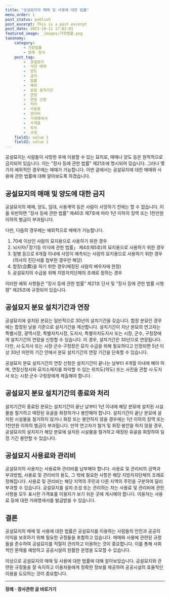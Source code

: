 ```yaml
---
title: "공설묘지의 매매 및 사용에 대한 법률"
menu_order: 1
post_status: publish
post_excerpt: This is a post excerpt
post_date: 2023-10-11 17:02:01
featured_image: _images/가정법률.png
taxonomy:
    category:
        - 가정법률
        - 장례ㆍ장사
    post_tag:
        -  공설묘지
        -  사전 매매
        -  양도
        -  금지
        -  법률
        -  예외
        -  분묘 설치기간
        -  연장
        -  연장 신청
        -  처리
        -  사용료
        -  관리비
        -  거래명세서
        -  가격표
        -  위치
        -  규정
    field1: value 1
    field2: value 2
---
```




공설묘지는 사람들이 사망한 후에 이용할 수 있는 묘지로, 매매나 양도 등은 원칙적으로 금지되어 있습니다. 이는 "장사 등에 관한 법률" 제21조에 명시되어 있습니다. 그러나 몇 가지 예외적인 경우에는 매매가 가능합니다. 이번 글에서는 공설묘지에 대한 매매와 사용에 관한 법률에 대해 알아보도록 하겠습니다.

## 공설묘지의 매매 및 양도에 대한 금지

공설묘지의 매매, 양도, 임대, 사용계약 등은 사람이 사망하기 전에는 할 수 없습니다. 이를 위반하면 "장사 등에 관한 법률" 제40조 제7호에 따라 1년 이하의 징역 또는 1천만원 이하의 벌금이 부과됩니다.

다만, 다음의 경우에는 예외적으로 매매가 가능합니다.

1. 70세 이상인 사람의 묘지용으로 사용하기 위한 경우
2. 뇌사자(「장기등 이식에 관한 법률」 제4조제5호)의 묘지용으로 사용하기 위한 경우
3. 질병 등으로 6개월 이내에 사망이 예측되는 사람의 묘지용으로 사용하기 위한 경우(의사의 진단서를 첨부한 경우만 해당)
4. 합장(合葬)을 하기 위한 경우(매장된 사람의 배우자에 한정)
5. 공설묘지의 수급을 위해 지방자치단체의 조례로 정하는 경우

이러한 예외 사항들은 "장사 등에 관한 법률" 제21조 단서 및 "장사 등에 관한 법률 시행령" 제25조에 규정되어 있습니다.

## 공설묘지 분묘 설치기간과 연장

공설묘지에 설치된 분묘는 일반적으로 30년의 설치기간을 갖습니다. 합장 분묘인 경우에는 합장된 날을 기준으로 설치기간을 계산합니다. 설치기간이 지난 분묘의 연고자는 특별시장, 광역시장, 특별자치시장, 도지사, 특별자치도지사 또는 시장, 군수, 구청장에게 설치기간의 연장을 신청할 수 있습니다. 이 경우, 설치기간은 30년으로 연장됩니다. 다만, 시·도지사 또는 시장·군수·구청장은 묘지 수급을 위해 필요하다고 인정되면 5년 이상 30년 미만의 기간 안에서 분묘 설치기간의 연장 기간을 단축할 수 있습니다.

공설묘지 분묘 설치기간의 연장 신청은 설치기간이 끝나는 날부터 4개월 이내에 해야 하며, 연장신청서와 묘지소재지를 파악할 수 있는 위치도(약도) 또는 사진을 관할 시·도지사 또는 시장·군수·구청장에게 제출해야 합니다.

## 공설묘지 분묘 설치기간의 종료와 처리

설치기간이 종료된 분묘는 설치기간이 끝난 날부터 1년 이내에 해당 분묘에 설치된 시설물을 철거하고 매장된 유골을 화장하거나 봉안해야 합니다. 설치기간이 끝난 분묘에 설치된 시설물을 철거하지 않거나 화장 또는 봉안하지 않을 경우에는 1년 이하의 징역 또는 1천만원 이하의 벌금이 부과됩니다. 만약 연고자가 철거 및 화장·봉안을 하지 않을 경우, 공설묘지의 설치자가 해당 분묘에 설치된 시설물을 철거하고 매장된 유골을 화장하여 일정 기간 봉안할 수 있습니다.

## 공설묘지 사용료와 관리비

공설묘지의 사용자는 사용료와 관리비를 납부해야 합니다. 사용료 및 관리비의 금액과 부과방법, 사용료 및 관리비의 용도, 그 밖에 필요한 사항은 해당 지방자치단체의 조례로 정해집니다. 사용료 및 관리비는 해당 지역의 주민과 다른 지역의 주민을 구분하여 달리 부과할 수 있습니다. 공설묘지를 설치·조성 또는 관리하는 자는 사용료 및 관리비에 관한 사항을 모두 표시한 가격표를 이용자가 보기 쉬운 곳에 게시해야 합니다. 이용자는 사용료 등에 대한 거래명세서를 발급받을 수 있습니다.

## 결론

공설묘지의 매매 및 사용에 대한 법률은 공설묘지를 이용하는 사람들의 안전과 공공의 이익을 보호하기 위해 필요한 규정들을 포함하고 있습니다. 매매와 사용에 관련된 규정들을 준수하여 공설묘지를 적절히 관리하고 이용하는 것이 중요합니다. 이를 통해 사회적인 문제를 예방하고 공공시설의 원활한 운영을 도모할 수 있습니다.

이상으로 공설묘지의 매매 및 사용에 대한 법률에 대해 알아보았습니다. 공설묘지와 관련된 규정들을 잘 숙지하고 이용자들에게 정확한 정보를 제공하여 공공시설의 효율적인 이용을 도모하는 것이 중요합니다.
<!-- wp:separator -->
<hr class="wp-block-separator has-alpha-channel-opacity"/>
<!-- /wp:separator -->
<!-- wp:group {"backgroundColor":"base","layout":{"type":"constrained"}} -->
<div class="wp-block-group has-base-background-color has-background"><!-- wp:paragraph {"align":"center","fontSize":"large"} -->
<p class="has-text-align-center has-large-font-size"><strong>장례ㆍ장사관련 글 바로가기</strong></p>
<!-- /wp:paragraph -->


<!-- wp:latest-posts
{"categories":[{"id":1553,"count":19,"description":"","link":"https://uknowlaw.com/category/%ec%9e%a5%eb%a1%80%e3%86%8d%ec%9e%a5%ec%82%ac/","name":"장례ㆍ장사","slug":"장례ㆍ장사","taxonomy":"category","parent":0,"meta":[],"_links":{"self":[{"href":"https://uknowlaw.com/wp-json/wp/v2/categories/1553"}],"collection":[{"href":"https://uknowlaw.com/wp-json/wp/v2/categories"}],"about":[{"href":"https://uknowlaw.com/wp-json/wp/v2/taxonomies/category"}],"wp:post_type":[{"href":"https://uknowlaw.com/wp-json/wp/v2/posts?categories=1553"}],"curies":[{"name":"wp","href":"https://api.w.org/{rel}","templated":true}]}}],"postsToShow":100,"excerptLength":28,"postLayout":"grid","columns":2,"featuredImageAlign":"left","featuredImageSizeSlug":"large","fontSize":"medium"} /--></div>
<!-- /wp:group -->